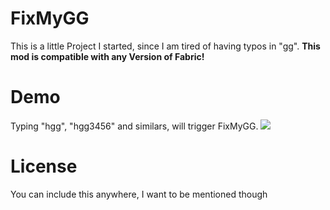 # FixMyGG

This is a little Project I started, since I am tired of having typos in "gg".
__This mod is compatible with any Version of Fabric!__

# Demo
Typing "hgg", "hgg3456" and similars, will trigger FixMyGG.
![](https://i.imgur.com/UoYjhv8.gif)


# License
You can include this anywhere, I want to be mentioned though
